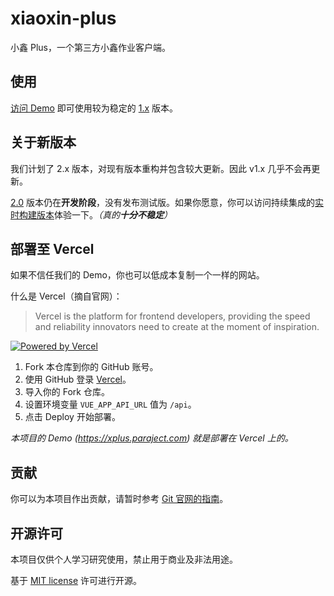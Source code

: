 # xiaoxin-plus

小鑫 Plus，一个第三方小鑫作业客户端。

## 使用

[访问 Demo](https://xplus.paraject.com) 即可使用较为稳定的 [1.x](https://github.com/paraject/xiaoxin-asst/tree/1.x) 版本。

## 关于新版本

我们计划了 2.x 版本，对现有版本重构并包含较大更新。因此 v1.x 几乎不会再更新。

[2.0](https://github.com/paraject/xiaoxin-asst/tree/2.x) 版本仍在**开发阶段**，没有发布测试版。如果你愿意，你可以访问持续集成的[实时构建版本](https://preview.ci.xplus.paraject.com)体验一下。_（真的**十分不稳定**）_

## 部署至 Vercel

如果不信任我们的 Demo，你也可以低成本复制一个一样的网站。

什么是 Vercel（摘自官网）：

> Vercel is the platform for frontend developers, providing the speed and reliability innovators need to create at the moment of inspiration.

[![Powered by Vercel](https://www.datocms-assets.com/31049/1618983297-powered-by-vercel.svg)](https://vercel.com/?utm_source=ohmusic&utm_campaign=oss)

1. Fork 本仓库到你的 GitHub 账号。
2. 使用 GitHub 登录 [Vercel](vercel.com)。
3. 导入你的 Fork 仓库。
4. 设置环境变量 `VUE_APP_API_URL` 值为 `/api`。
5. 点击 Deploy 开始部署。

_本项目的 Demo (https://xplus.paraject.com) 就是部署在 Vercel 上的。_

## 贡献

你可以为本项目作出贡献，请暂时参考 [Git 官网的指南](https://git-scm.com/book/zh/v2/GitHub-对项目做出贡献)。

## 开源许可

本项目仅供个人学习研究使用，禁止用于商业及非法用途。

基于 [MIT license](https://opensource.org/licenses/MIT) 许可进行开源。
